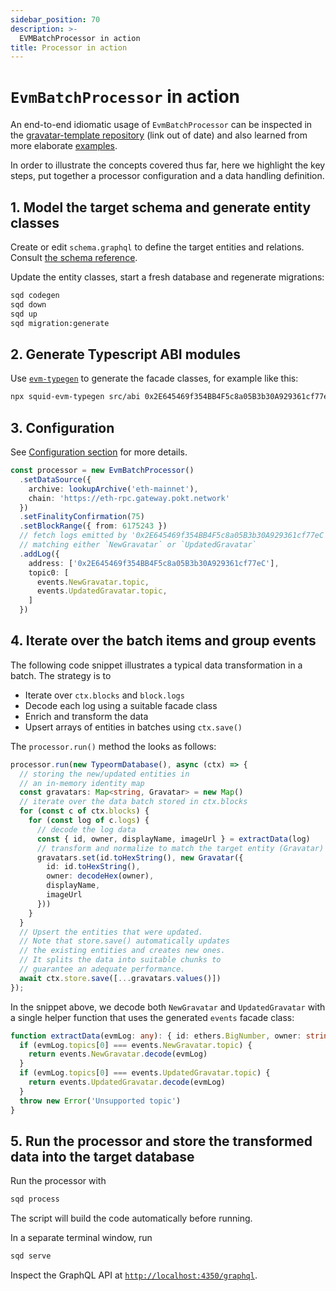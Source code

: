 ```yaml
---
sidebar_position: 70
description: >-
  EVMBatchProcessor in action
title: Processor in action
---
```


# `EvmBatchProcessor` in action

[//]: # (!!!! Update examples and their URLs)

An end-to-end idiomatic usage of `EvmBatchProcessor` can be inspected in the [gravatar-template repository](https://github.com/subsquid/gravatar-squid) (link out of date) and also learned from more elaborate [examples](/examples/evm).

In order to illustrate the concepts covered thus far, here we highlight the key steps, put together a processor configuration and a data handling definition.

## 1. Model the target schema and generate entity classes

Create or edit `schema.graphql` to define the target entities and relations. Consult [the schema reference](/basics/schema-file).

Update the entity classes, start a fresh database and regenerate migrations:
```bash
sqd codegen
sqd down
sqd up
sqd migration:generate
```

## 2. Generate Typescript ABI modules

Use [`evm-typegen`](/evm-indexing/squid-evm-typegen) to generate the facade classes, for example like this:
```bash
npx squid-evm-typegen src/abi 0x2E645469f354BB4F5c8a05B3b30A929361cf77eC#Gravity --clean
```

## 3. Configuration

See [Configuration section](/evm-indexing/configuration) for more details.

```ts
const processor = new EvmBatchProcessor()
  .setDataSource({
    archive: lookupArchive('eth-mainnet'),
    chain: 'https://eth-rpc.gateway.pokt.network'
  })
  .setFinalityConfirmation(75)
  .setBlockRange({ from: 6175243 })
  // fetch logs emitted by '0x2E645469f354BB4F5c8a05B3b30A929361cf77eC'
  // matching either `NewGravatar` or `UpdatedGravatar`
  .addLog({
    address: ['0x2E645469f354BB4F5c8a05B3b30A929361cf77eC'],
    topic0: [
      events.NewGravatar.topic,
      events.UpdatedGravatar.topic,
    ]
  })
```

## 4. Iterate over the batch items and group events

The following code snippet illustrates a typical data transformation in a batch. The strategy is to

- Iterate over `ctx.blocks` and `block.logs`
- Decode each log using a suitable facade class
- Enrich and transform the data 
- Upsert arrays of entities in batches using `ctx.save()`

The `processor.run()` method the looks as follows:

```ts
processor.run(new TypeormDatabase(), async (ctx) => {
  // storing the new/updated entities in
  // an in-memory identity map
  const gravatars: Map<string, Gravatar> = new Map()
  // iterate over the data batch stored in ctx.blocks
  for (const c of ctx.blocks) {
    for (const log of c.logs) {
      // decode the log data
      const { id, owner, displayName, imageUrl } = extractData(log)
      // transform and normalize to match the target entity (Gravatar)
      gravatars.set(id.toHexString(), new Gravatar({
        id: id.toHexString(),
        owner: decodeHex(owner),
        displayName,
        imageUrl
      })) 
    }
  }
  // Upsert the entities that were updated.
  // Note that store.save() automatically updates 
  // the existing entities and creates new ones.
  // It splits the data into suitable chunks to
  // guarantee an adequate performance.
  await ctx.store.save([...gravatars.values()])
});
```

In the snippet above, we decode both `NewGravatar` and `UpdatedGravatar` with a single helper function that uses the 
generated `events` facade class:
```ts
function extractData(evmLog: any): { id: ethers.BigNumber, owner: string, displayName: string, imageUrl: string} {
  if (evmLog.topics[0] === events.NewGravatar.topic) {
    return events.NewGravatar.decode(evmLog)
  }
  if (evmLog.topics[0] === events.UpdatedGravatar.topic) {
    return events.UpdatedGravatar.decode(evmLog)
  }
  throw new Error('Unsupported topic')
}
```

## 5. Run the processor and store the transformed data into the target database

Run the processor with
```bash
sqd process
```
The script will build the code automatically before running.

In a separate terminal window, run
```bash
sqd serve
```
Inspect the GraphQL API at [`http://localhost:4350/graphql`](http://localhost:4350/graphql).
